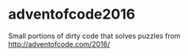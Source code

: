 # adventofcode2016
Small portions of dirty code that solves puzzles from http://adventofcode.com/2016/
